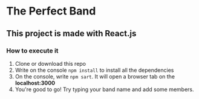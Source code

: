 # The Perfect Band

## This project is made with React.js

### How to execute it

1. Clone or download this repo
2. Write on the console `npm install` to install all the dependencies
3. On the console, write `npm sart`. It will open a browser tab on the **localhost:3000**
4. You're good to go! Try typing your band name and add some members.